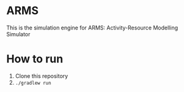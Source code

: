 # ARMS
This is the simulation engine for ARMS: Activity-Resource Modelling Simulator

# How to run
1. Clone this repository
2. `./gradlew run`